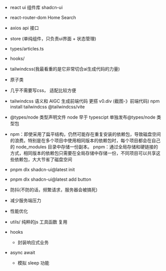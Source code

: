 - react ui 组件库
  shadcn-ui
- react-router-dom
  Home Search
- axios api 接口
- store (单纯组件，只负责ui界面 + 状态管理)
- types/articles.ts 
- hooks/
- tailwindcss(我最看重的是它非常切合ai生成代码的力量)
 - 原子类
 - 几乎不需要写css， 适配比较方便
 - tailwindcss 语义和 AIGC 生成前端代码 更搭 v0.div (截图-》前端代码)
   npm install tailwindcss @tailwindcss/vite

- @types/node 
  类型声明文件
  node 早于 typescipt 
  单独发布@types/node 类型包

- npm：即使采用了扁平结构，仍然可能存在重复安装的依赖包，导致磁盘空间的浪费。特别是在多个项目中使用相同版本的依赖包时，每个项目都会在自己的 node_modules 目录中存储一份副本。
pnpm：通过全局存储和硬链接的方式，相同版本的依赖包只需要在全局存储中存储一份，不同项目可以共享这些依赖包，大大节省了磁盘空间
- pnpm dlx shadcn-ui@latest init
- pnpm dlx shadcn-ui@latest add button

- 防抖(不防的话，频繁请求，服务器会被搞死)
 - 减少服务端压力
 - 性能优化
 - utils/
   纯粹的js 工具函数 复用


- hooks
  - 封装响应式业务


- async await 
  - 模拟 sleep 功能